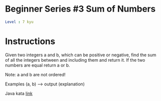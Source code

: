 # Beginner Series #3 Sum of Numbers

```yaml
Level : 7 kyu
```

# Instructions

Given two integers a and b, which can be positive or negative, find the sum of all the integers between and including them and return it. If the two numbers are equal return a or b.

Note: a and b are not ordered!

Examples (a, b) --> output (explanation)

Java kata [link](https://www.codewars.com/kata/55f2b110f61eb01779000053/train/java)